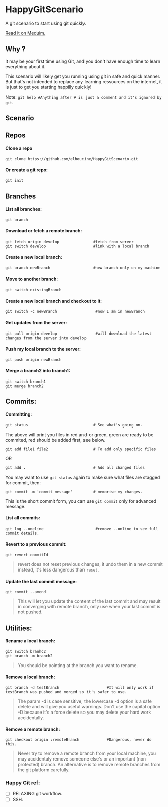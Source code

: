 # HappyGitScenario
A git scenario to start using git quickly.

[Read it on Meduim.](https://medium.com/@byjmlays/a-git-short-movie-e4931af229e3#.avlmlstmh)

## Why ?
It may be your first time using Git, and you don't have enough time to learn everything about it.

This scenario will likely get you running using git in safe and quick manner. But that's not intended to replace any learning ressources on the internet, it is just to get you starting happilly quickly!

Note: `git help #Anything after # is just a comment and it's ignored by git`.

## Scenario
## Repos

#### Clone a repo
```
git clone https://github.com/elhoucine/HappyGitScenario.git
```

#### Or create a git repo:
```
git init
```

## Branches

#### List all branches:
```
git branch
```

#### Download or fetch a remote branch:
```
git fetch origin develop               #fetch from server
git switch develop                     #link with a local branch
```

#### Create a new local branch:
```
git branch newBranch                   #new branch only on my machine
```

#### Move to another branch:
```
git switch existingBranch
```

#### Create a new local branch and checkout to it:
```
git switch -c newBranch                 #now I am in newBranch
```

#### Get updates from the server:
```
git pull origin develop                 #will download the latest changes from the server into develop
```

#### Push my local branch to the server:
```
git push origin newBranch
```

#### Merge a branch2 into branch1:
```
git switch branch1
git merge branch2
```

## Commits:

#### Committing:
```
git status                             # See what's going on.
```

The above will print you files in red and-or green, green are ready to be commited, red should be added first, see below.

```
git add file1 file2                    # To add only specific files
```
OR
```
git add .                              # Add all changed files
```

You may want to use `git status` again to make sure what files are stagged for commit, then:

```
git commit -m 'commit message'         # memorise my changes.
```

This is the short commit form, you can use `git commit` only for advanced message.


#### List all commits:
```
git log --oneline                       #remove --online to see full commit details.
```

#### Revert to a previous commit:
```
git revert commitId 
```

> revert does not reset previous changes, it undo them in a new commit instead, it's less dangerous than `reset`.

#### Update the last commit message:
```
git commit --amend
```

> This will let you update the content of the last commit and may result in converging with remote branch, only use when your last commit is not pushed.  

## Utilities:

#### Rename a local branch:
```
git switch branhc2
git branch -m branch2
```

> You should be pointing at the branch you want to rename.

#### Remove a local branch:
```
git branch -d testBranch                     #It will only work if testBranch was pushed and merged so it's safer to use.
```

> The param -d is case sensitive, the lowercase -d option is a safe delete and will give you useful warnings.
> Don't use the capital option -D because it's a force delete so you may delete your hard work accidentally.

#### Remove a remote branch:
```
git checkout origin :remoteBranch            #Dangerous, never do this.
```

> Never try to remove a remote branch from your local machine, you may accidentaly remove someone else's or an important (non protected) branch.
> An alternative is to remove remote branches from the git platform carefully.


### Happy Git ref:
- [ ] RELAXING git workflow.
- [ ] SSH.
